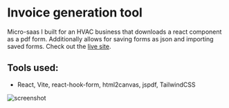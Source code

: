 # Invoice generation tool
Micro-saas I built for an HVAC business that downloads a react component as a pdf form. Additionally allows for saving forms as json and importing saved forms. Check out the [live site](https://invoice-creator-hvac.vercel.app/).

## Tools used:
- React, Vite, react-hook-form, html2canvas, jspdf, TailwindCSS

![screenshot](/images/invoice.png)

